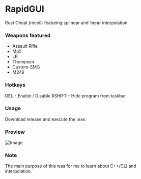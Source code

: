# RapidGUI
Rust Cheat (recoil) featuring splinear and linear interpolation.
### Weapons featured
- Assault Rifle
- Mp5
- LR
- Thompson
- Custom-SMG
- M249  
### Hotkeys
DEL - Enable / Disable
RSHIFT - Hide program from taskbar 
### Usage  
Download release and execute the .exe.
### Preview
![Image](https://i.imgur.com/fOi8ZEN.png)
### Note
The main purpose of this was for me to learn about C++/CLI and interpolation. 
 
